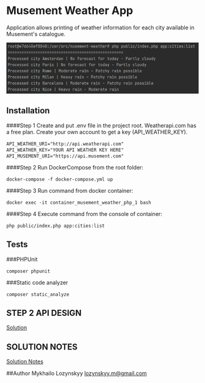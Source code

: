 # Musement Weather App

Application allows printing of weather information for each city available in Musement's catalogue.

![Alt text](docs/img/musement-weather-img.png?raw=true "App image")

## Installation

####Step 1
Create and put .env file in the project root. Weatherapi.com has a free plan. Create your own account to get a key (API_WEATHER_KEY).

```
API_WEATHER_URI="http://api.weatherapi.com"
API_WEATHER_KEY="YOUR API WEATHER KEY HERE"
API_MUSEMENT_URI="https://api.musement.com"
```

####Step 2
Run DockerCompose from the root folder:

```
docker-compose -f docker-compose.yml up
```
####Step 3
Run command from docker container:
```
docker exec -it container_musement_weather_php_1 bash
```

####Step 4
Execute command from the console of container:

```
php public/index.php app:cities:list
```
## Tests
###PHPUnit
```
composer phpunit
```

###Static code analyzer
```
composer static_analyze
```
## STEP 2 API DESIGN
[Solution](docs/api_design.md)

## SOLUTION NOTES
[Solution Notes](docs/solution_notes.md)

##Author
Mykhailo Lozynskyy <lozynskyy.m@gmail.com>
